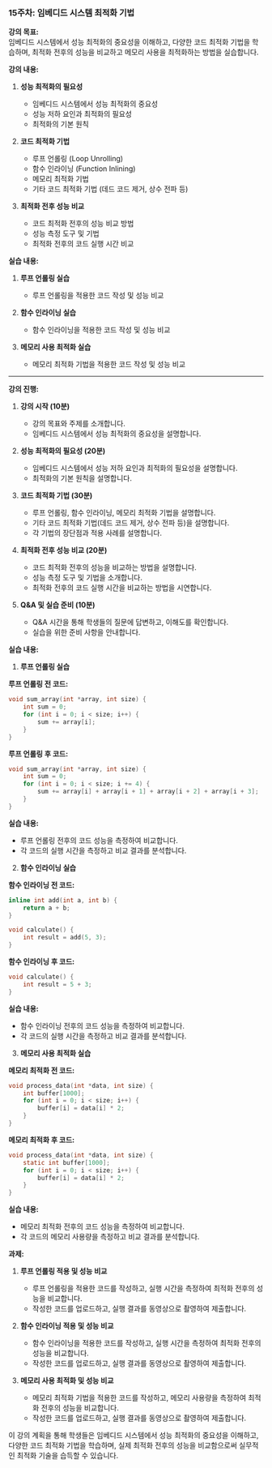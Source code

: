 ### 15주차: 임베디드 시스템 최적화 기법

**강의 목표:**  
임베디드 시스템에서 성능 최적화의 중요성을 이해하고, 다양한 코드 최적화 기법을 학습하며, 최적화 전후의 성능을 비교하고 메모리 사용을 최적화하는 방법을 실습합니다.

**강의 내용:**

1. **성능 최적화의 필요성**
   - 임베디드 시스템에서 성능 최적화의 중요성
   - 성능 저하 요인과 최적화의 필요성
   - 최적화의 기본 원칙

2. **코드 최적화 기법**
   - 루프 언롤링 (Loop Unrolling)
   - 함수 인라이닝 (Function Inlining)
   - 메모리 최적화 기법
   - 기타 코드 최적화 기법 (데드 코드 제거, 상수 전파 등)

3. **최적화 전후 성능 비교**
   - 코드 최적화 전후의 성능 비교 방법
   - 성능 측정 도구 및 기법
   - 최적화 전후의 코드 실행 시간 비교

**실습 내용:**

1. **루프 언롤링 실습**
   - 루프 언롤링을 적용한 코드 작성 및 성능 비교

2. **함수 인라이닝 실습**
   - 함수 인라이닝을 적용한 코드 작성 및 성능 비교

3. **메모리 사용 최적화 실습**
   - 메모리 최적화 기법을 적용한 코드 작성 및 성능 비교

---

**강의 진행:**

1. **강의 시작 (10분)**
   - 강의 목표와 주제를 소개합니다.
   - 임베디드 시스템에서 성능 최적화의 중요성을 설명합니다.

2. **성능 최적화의 필요성 (20분)**
   - 임베디드 시스템에서 성능 저하 요인과 최적화의 필요성을 설명합니다.
   - 최적화의 기본 원칙을 설명합니다.

3. **코드 최적화 기법 (30분)**
   - 루프 언롤링, 함수 인라이닝, 메모리 최적화 기법을 설명합니다.
   - 기타 코드 최적화 기법(데드 코드 제거, 상수 전파 등)을 설명합니다.
   - 각 기법의 장단점과 적용 사례를 설명합니다.

4. **최적화 전후 성능 비교 (20분)**
   - 코드 최적화 전후의 성능을 비교하는 방법을 설명합니다.
   - 성능 측정 도구 및 기법을 소개합니다.
   - 최적화 전후의 코드 실행 시간을 비교하는 방법을 시연합니다.

5. **Q&A 및 실습 준비 (10분)**
   - Q&A 시간을 통해 학생들의 질문에 답변하고, 이해도를 확인합니다.
   - 실습을 위한 준비 사항을 안내합니다.

**실습 내용:**

1. **루프 언롤링 실습**

**루프 언롤링 전 코드:**

```c
void sum_array(int *array, int size) {
    int sum = 0;
    for (int i = 0; i < size; i++) {
        sum += array[i];
    }
}
```

**루프 언롤링 후 코드:**

```c
void sum_array(int *array, int size) {
    int sum = 0;
    for (int i = 0; i < size; i += 4) {
        sum += array[i] + array[i + 1] + array[i + 2] + array[i + 3];
    }
}
```

**실습 내용:**

- 루프 언롤링 전후의 코드 성능을 측정하여 비교합니다.
- 각 코드의 실행 시간을 측정하고 비교 결과를 분석합니다.

2. **함수 인라이닝 실습**

**함수 인라이닝 전 코드:**

```c
inline int add(int a, int b) {
    return a + b;
}

void calculate() {
    int result = add(5, 3);
}
```

**함수 인라이닝 후 코드:**

```c
void calculate() {
    int result = 5 + 3;
}
```

**실습 내용:**

- 함수 인라이닝 전후의 코드 성능을 측정하여 비교합니다.
- 각 코드의 실행 시간을 측정하고 비교 결과를 분석합니다.

3. **메모리 사용 최적화 실습**

**메모리 최적화 전 코드:**

```c
void process_data(int *data, int size) {
    int buffer[1000];
    for (int i = 0; i < size; i++) {
        buffer[i] = data[i] * 2;
    }
}
```

**메모리 최적화 후 코드:**

```c
void process_data(int *data, int size) {
    static int buffer[1000];
    for (int i = 0; i < size; i++) {
        buffer[i] = data[i] * 2;
    }
}
```

**실습 내용:**

- 메모리 최적화 전후의 코드 성능을 측정하여 비교합니다.
- 각 코드의 메모리 사용량을 측정하고 비교 결과를 분석합니다.

**과제:**

1. **루프 언롤링 적용 및 성능 비교**
   - 루프 언롤링을 적용한 코드를 작성하고, 실행 시간을 측정하여 최적화 전후의 성능을 비교합니다.
   - 작성한 코드를 업로드하고, 실행 결과를 동영상으로 촬영하여 제출합니다.

2. **함수 인라이닝 적용 및 성능 비교**
   - 함수 인라이닝을 적용한 코드를 작성하고, 실행 시간을 측정하여 최적화 전후의 성능을 비교합니다.
   - 작성한 코드를 업로드하고, 실행 결과를 동영상으로 촬영하여 제출합니다.

3. **메모리 사용 최적화 및 성능 비교**
   - 메모리 최적화 기법을 적용한 코드를 작성하고, 메모리 사용량을 측정하여 최적화 전후의 성능을 비교합니다.
   - 작성한 코드를 업로드하고, 실행 결과를 동영상으로 촬영하여 제출합니다.

이 강의 계획을 통해 학생들은 임베디드 시스템에서 성능 최적화의 중요성을 이해하고, 다양한 코드 최적화 기법을 학습하며, 실제 최적화 전후의 성능을 비교함으로써 실무적인 최적화 기술을 습득할 수 있습니다.